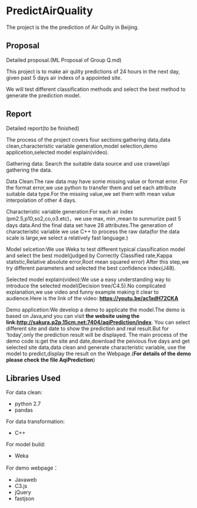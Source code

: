 # PredictAirQuality
The project is the the prediction of Air Qulity in Beijing.

## Proposal ##

Detailed proposal.(ML Proposal of Group Q.md)

This project is to make air qulity predictions of 24 hours in the next day, given past 5 days air indexs of a appointed site.


We will test different classification methods and select the best method to generate the prediction model.

## Report ##

Detailed report(to be finished)

The process of the project covers four sections:gathering data,data clean,characteristic variable generation,model selection,demo applicetion,selected model explain(video).

Gathering data: Search the suitable data source and use crawel/api gathering the data.

Data Clean:The raw data may have some missing value or format error. For the format error,we use python to transfer them and set each attribute suitable data type.For the missing value,we set them with mean value interpolation of other 4 days.

Characteristic variable generation:For each air index (pm2.5,p10,so2,co,o3.etc)，we use max, min ,mean to sunmurize past 5 days data.And the final data set have 28 attributes.The generation of characteristic variable we use C++ to process the raw data(for the data scale is large,we select a relatively fast language.)

Model selcetion:We use Weka to test different typical classification model and select the best model(judged by Correctly Classified rate,Kappa statistic,Relative absolute error,Root mean squared error) After this step,we try different parameters and selected the best confidence index(J48).

Selected model explain(video):We use a easy understanding way to introduce the selected model(Decision tree/C4.5).No complicated explanation,we use video and funny example making it clear to audience.Here is the link of the video: **https://youtu.be/ac1xdH72CKA**

Demo applicetion:We develop a demo to applicate the model.The demo is based on Java,and you can visit **the website using the link:http://sakura.p2p.15cm.net:7404/aqiPrediction/index**.
You can select different site and date to show the prediction and real result.But for ‘today’,only the prediction result will be displayed. The main process of the demo code is:get the site and date,download the peivious five days and get selected site data,data clean and generate characteristic variable, use the model to predict,display the result on the Webpage.(**For details of the demo please check the file AqiPrediction**)

## Libraries Used ##
For data clean:

- python 2.7
- pandas

For data transformation:

- C++

For model build:

- Weka

For demo webpage：

- Javaweb
- C3.js
- jQuery
- fastjson
